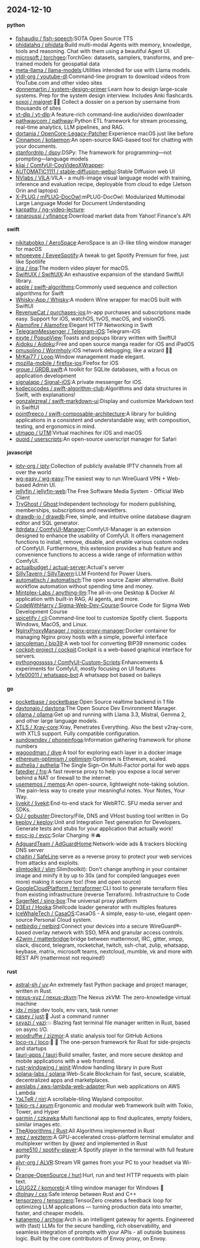 ## 2024-12-10

#### python
* [fishaudio / fish-speech](https://github.com/fishaudio/fish-speech):SOTA Open Source TTS
* [phidatahq / phidata](https://github.com/phidatahq/phidata):Build multi-modal Agents with memory, knowledge, tools and reasoning. Chat with them using a beautiful Agent UI.
* [microsoft / torchgeo](https://github.com/microsoft/torchgeo):TorchGeo: datasets, samplers, transforms, and pre-trained models for geospatial data
* [meta-llama / llama-models](https://github.com/meta-llama/llama-models):Utilities intended for use with Llama models.
* [ytdl-org / youtube-dl](https://github.com/ytdl-org/youtube-dl):Command-line program to download videos from YouTube.com and other video sites
* [donnemartin / system-design-primer](https://github.com/donnemartin/system-design-primer):Learn how to design large-scale systems. Prep for the system design interview. Includes Anki flashcards.
* [soxoj / maigret](https://github.com/soxoj/maigret):🕵️‍♂️ Collect a dossier on a person by username from thousands of sites
* [yt-dlp / yt-dlp](https://github.com/yt-dlp/yt-dlp):A feature-rich command-line audio/video downloader
* [pathwaycom / pathway](https://github.com/pathwaycom/pathway):Python ETL framework for stream processing, real-time analytics, LLM pipelines, and RAG.
* [dortania / OpenCore-Legacy-Patcher](https://github.com/dortania/OpenCore-Legacy-Patcher):Experience macOS just like before
* [Cinnamon / kotaemon](https://github.com/Cinnamon/kotaemon):An open-source RAG-based tool for chatting with your documents.
* [stanfordnlp / dspy](https://github.com/stanfordnlp/dspy):DSPy: The framework for programming—not prompting—language models
* [kijai / ComfyUI-CogVideoXWrapper](https://github.com/kijai/ComfyUI-CogVideoXWrapper):
* [AUTOMATIC1111 / stable-diffusion-webui](https://github.com/AUTOMATIC1111/stable-diffusion-webui):Stable Diffusion web UI
* [NVlabs / VILA](https://github.com/NVlabs/VILA):VILA - a multi-image visual language model with training, inference and evaluation recipe, deployable from cloud to edge (Jetson Orin and laptops)
* [X-PLUG / mPLUG-DocOwl](https://github.com/X-PLUG/mPLUG-DocOwl):mPLUG-DocOwl: Modularized Multimodal Large Language Model for Document Understanding
* [karpathy / ng-video-lecture](https://github.com/karpathy/ng-video-lecture):
* [ranaroussi / yfinance](https://github.com/ranaroussi/yfinance):Download market data from Yahoo! Finance's API

#### swift
* [nikitabobko / AeroSpace](https://github.com/nikitabobko/AeroSpace):AeroSpace is an i3-like tiling window manager for macOS
* [whoeevee / EeveeSpotify](https://github.com/whoeevee/EeveeSpotify):A tweak to get Spotify Premium for free, just like Spotilife
* [iina / iina](https://github.com/iina/iina):The modern video player for macOS.
* [SwiftUIX / SwiftUIX](https://github.com/SwiftUIX/SwiftUIX):An exhaustive expansion of the standard SwiftUI library.
* [apple / swift-algorithms](https://github.com/apple/swift-algorithms):Commonly used sequence and collection algorithms for Swift
* [Whisky-App / Whisky](https://github.com/Whisky-App/Whisky):A modern Wine wrapper for macOS built with SwiftUI
* [RevenueCat / purchases-ios](https://github.com/RevenueCat/purchases-ios):In-app purchases and subscriptions made easy. Support for iOS, watchOS, tvOS, macOS, and visionOS.
* [Alamofire / Alamofire](https://github.com/Alamofire/Alamofire):Elegant HTTP Networking in Swift
* [TelegramMessenger / Telegram-iOS](https://github.com/TelegramMessenger/Telegram-iOS):Telegram-iOS
* [exyte / PopupView](https://github.com/exyte/PopupView):Toasts and popups library written with SwiftUI
* [Aidoku / Aidoku](https://github.com/Aidoku/Aidoku):Free and open source manga reader for iOS and iPadOS
* [pmusolino / Wormholy](https://github.com/pmusolino/Wormholy):iOS network debugging, like a wizard 🧙‍♂️
* [MrKai77 / Loop](https://github.com/MrKai77/Loop):Window management made elegant.
* [mozilla-mobile / firefox-ios](https://github.com/mozilla-mobile/firefox-ios):Firefox for iOS
* [groue / GRDB.swift](https://github.com/groue/GRDB.swift):A toolkit for SQLite databases, with a focus on application development
* [signalapp / Signal-iOS](https://github.com/signalapp/Signal-iOS):A private messenger for iOS.
* [kodecocodes / swift-algorithm-club](https://github.com/kodecocodes/swift-algorithm-club):Algorithms and data structures in Swift, with explanations!
* [gonzalezreal / swift-markdown-ui](https://github.com/gonzalezreal/swift-markdown-ui):Display and customize Markdown text in SwiftUI
* [pointfreeco / swift-composable-architecture](https://github.com/pointfreeco/swift-composable-architecture):A library for building applications in a consistent and understandable way, with composition, testing, and ergonomics in mind.
* [utmapp / UTM](https://github.com/utmapp/UTM):Virtual machines for iOS and macOS
* [quoid / userscripts](https://github.com/quoid/userscripts):An open-source userscript manager for Safari

#### javascript
* [iptv-org / iptv](https://github.com/iptv-org/iptv):Collection of publicly available IPTV channels from all over the world
* [wg-easy / wg-easy](https://github.com/wg-easy/wg-easy):The easiest way to run WireGuard VPN + Web-based Admin UI.
* [jellyfin / jellyfin-web](https://github.com/jellyfin/jellyfin-web):The Free Software Media System - Official Web Client
* [TryGhost / Ghost](https://github.com/TryGhost/Ghost):Independent technology for modern publishing, memberships, subscriptions and newsletters.
* [drawdb-io / drawdb](https://github.com/drawdb-io/drawdb):Free, simple, and intuitive online database diagram editor and SQL generator.
* [ltdrdata / ComfyUI-Manager](https://github.com/ltdrdata/ComfyUI-Manager):ComfyUI-Manager is an extension designed to enhance the usability of ComfyUI. It offers management functions to install, remove, disable, and enable various custom nodes of ComfyUI. Furthermore, this extension provides a hub feature and convenience functions to access a wide range of information within ComfyUI.
* [actualbudget / actual-server](https://github.com/actualbudget/actual-server):Actual's server
* [SillyTavern / SillyTavern](https://github.com/SillyTavern/SillyTavern):LLM Frontend for Power Users.
* [automatisch / automatisch](https://github.com/automatisch/automatisch):The open source Zapier alternative. Build workflow automation without spending time and money.
* [Mintplex-Labs / anything-llm](https://github.com/Mintplex-Labs/anything-llm):The all-in-one Desktop & Docker AI application with built-in RAG, AI agents, and more.
* [CodeWithHarry / Sigma-Web-Dev-Course](https://github.com/CodeWithHarry/Sigma-Web-Dev-Course):Source Code for Sigma Web Development Course
* [spicetify / cli](https://github.com/spicetify/cli):Command-line tool to customize Spotify client. Supports Windows, MacOS, and Linux.
* [NginxProxyManager / nginx-proxy-manager](https://github.com/NginxProxyManager/nginx-proxy-manager):Docker container for managing Nginx proxy hosts with a simple, powerful interface
* [iancoleman / bip39](https://github.com/iancoleman/bip39):A web tool for converting BIP39 mnemonic codes
* [cockpit-project / cockpit](https://github.com/cockpit-project/cockpit):Cockpit is a web-based graphical interface for servers.
* [pythongosssss / ComfyUI-Custom-Scripts](https://github.com/pythongosssss/ComfyUI-Custom-Scripts):Enhancements & experiments for ComfyUI, mostly focusing on UI features
* [lyfe00011 / whatsapp-bot](https://github.com/lyfe00011/whatsapp-bot):A whatsapp bot based on baileys

#### go
* [pocketbase / pocketbase](https://github.com/pocketbase/pocketbase):Open Source realtime backend in 1 file
* [daytonaio / daytona](https://github.com/daytonaio/daytona):The Open Source Dev Environment Manager.
* [ollama / ollama](https://github.com/ollama/ollama):Get up and running with Llama 3.3, Mistral, Gemma 2, and other large language models.
* [XTLS / Xray-core](https://github.com/XTLS/Xray-core):Xray, Penetrates Everything. Also the best v2ray-core, with XTLS support. Fully compatible configuration.
* [sundowndev / phoneinfoga](https://github.com/sundowndev/phoneinfoga):Information gathering framework for phone numbers
* [wagoodman / dive](https://github.com/wagoodman/dive):A tool for exploring each layer in a docker image
* [ethereum-optimism / optimism](https://github.com/ethereum-optimism/optimism):Optimism is Ethereum, scaled.
* [authelia / authelia](https://github.com/authelia/authelia):The Single Sign-On Multi-Factor portal for web apps
* [fatedier / frp](https://github.com/fatedier/frp):A fast reverse proxy to help you expose a local server behind a NAT or firewall to the internet.
* [usememos / memos](https://github.com/usememos/memos):An open-source, lightweight note-taking solution. The pain-less way to create your meaningful notes. Your Notes, Your Way.
* [livekit / livekit](https://github.com/livekit/livekit):End-to-end stack for WebRTC. SFU media server and SDKs.
* [OJ / gobuster](https://github.com/OJ/gobuster):Directory/File, DNS and VHost busting tool written in Go
* [keploy / keploy](https://github.com/keploy/keploy):Unit and Integration Test generation for Developers. Generate tests and stubs for your application that actually work!
* [evcc-io / evcc](https://github.com/evcc-io/evcc):Solar Charging ☀️🚘
* [AdguardTeam / AdGuardHome](https://github.com/AdguardTeam/AdGuardHome):Network-wide ads & trackers blocking DNS server
* [chaitin / SafeLine](https://github.com/chaitin/SafeLine):serve as a reverse proxy to protect your web services from attacks and exploits.
* [slimtoolkit / slim](https://github.com/slimtoolkit/slim):Slim(toolkit): Don't change anything in your container image and minify it by up to 30x (and for compiled languages even more) making it secure too! (free and open source)
* [GoogleCloudPlatform / terraformer](https://github.com/GoogleCloudPlatform/terraformer):CLI tool to generate terraform files from existing infrastructure (reverse Terraform). Infrastructure to Code
* [SagerNet / sing-box](https://github.com/SagerNet/sing-box):The universal proxy platform
* [D3Ext / Hooka](https://github.com/D3Ext/Hooka):Shellcode loader generator with multiples features
* [IceWhaleTech / CasaOS](https://github.com/IceWhaleTech/CasaOS):CasaOS - A simple, easy-to-use, elegant open-source Personal Cloud system.
* [netbirdio / netbird](https://github.com/netbirdio/netbird):Connect your devices into a secure WireGuard®-based overlay network with SSO, MFA and granular access controls.
* [42wim / matterbridge](https://github.com/42wim/matterbridge):bridge between mattermost, IRC, gitter, xmpp, slack, discord, telegram, rocketchat, twitch, ssh-chat, zulip, whatsapp, keybase, matrix, microsoft teams, nextcloud, mumble, vk and more with REST API (mattermost not required!)

#### rust
* [astral-sh / uv](https://github.com/astral-sh/uv):An extremely fast Python package and project manager, written in Rust.
* [nexus-xyz / nexus-zkvm](https://github.com/nexus-xyz/nexus-zkvm):The Nexus zkVM: The zero-knowledge virtual machine
* [jdx / mise](https://github.com/jdx/mise):dev tools, env vars, task runner
* [casey / just](https://github.com/casey/just):🤖 Just a command runner
* [sxyazi / yazi](https://github.com/sxyazi/yazi):💥 Blazing fast terminal file manager written in Rust, based on async I/O.
* [woodruffw / zizmor](https://github.com/woodruffw/zizmor):A static analysis tool for GitHub Actions
* [loco-rs / loco](https://github.com/loco-rs/loco):🚂 🦀 The one-person framework for Rust for side-projects and startups
* [tauri-apps / tauri](https://github.com/tauri-apps/tauri):Build smaller, faster, and more secure desktop and mobile applications with a web frontend.
* [rust-windowing / winit](https://github.com/rust-windowing/winit):Window handling library in pure Rust
* [solana-labs / solana](https://github.com/solana-labs/solana):Web-Scale Blockchain for fast, secure, scalable, decentralized apps and marketplaces.
* [awslabs / aws-lambda-web-adapter](https://github.com/awslabs/aws-lambda-web-adapter):Run web applications on AWS Lambda
* [YaLTeR / niri](https://github.com/YaLTeR/niri):A scrollable-tiling Wayland compositor.
* [tokio-rs / axum](https://github.com/tokio-rs/axum):Ergonomic and modular web framework built with Tokio, Tower, and Hyper
* [qarmin / czkawka](https://github.com/qarmin/czkawka):Multi functional app to find duplicates, empty folders, similar images etc.
* [TheAlgorithms / Rust](https://github.com/TheAlgorithms/Rust):All Algorithms implemented in Rust
* [wez / wezterm](https://github.com/wez/wezterm):A GPU-accelerated cross-platform terminal emulator and multiplexer written by @wez and implemented in Rust
* [aome510 / spotify-player](https://github.com/aome510/spotify-player):A Spotify player in the terminal with full feature parity
* [alvr-org / ALVR](https://github.com/alvr-org/ALVR):Stream VR games from your PC to your headset via Wi-Fi
* [Orange-OpenSource / hurl](https://github.com/Orange-OpenSource/hurl):Hurl, run and test HTTP requests with plain text.
* [LGUG2Z / komorebi](https://github.com/LGUG2Z/komorebi):A tiling window manager for Windows 🍉
* [dtolnay / cxx](https://github.com/dtolnay/cxx):Safe interop between Rust and C++
* [tensorzero / tensorzero](https://github.com/tensorzero/tensorzero):TensorZero creates a feedback loop for optimizing LLM applications — turning production data into smarter, faster, and cheaper models.
* [katanemo / archgw](https://github.com/katanemo/archgw):Arch is an intelligent gateway for agents. Engineered with (fast) LLMs for the secure handling, rich observability, and seamless integration of prompts with your APIs - all outside business logic. Built by the core contributors of Envoy proxy, on Envoy.
